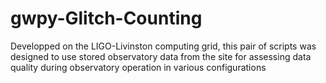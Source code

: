 # gwpy-Glitch-Counting
Developped on the LIGO-Livinston computing grid, this pair of scripts was designed to use stored observatory data from the site for assessing data quality during observatory operation in various configurations
